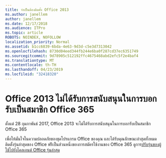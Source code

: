 ```yaml
---
title: จำเป็นต้องติดตั้ง Office 2013
ms.author: janellem
author: janellem
ms.date: 12/17/2018
ms.audience: ITPro
ms.topic: article
ROBOTS: NOINDEX, NOFOLLOW
localization_priority: Normal
ms.assetid: b1cc6839-6bda-4e63-9d3d-c5e3d7313042
ms.openlocfilehash: 8730d04eed344fb244e6ba0f287cd37ec6351749
ms.sourcegitcommit: 9d78905c512192ffc4675468abd2efc5f2e4baf4
ms.translationtype: MT
ms.contentlocale: th-TH
ms.lasthandoff: 04/23/2019
ms.locfileid: "32418320"
---
```

# <a name="office-2013-is-no-longer-supported-in-office-365-subscriptions"></a>Office 2013 ไม่ได้รับการสนับสนุนในการบอกรับเป็นสมาชิก Office 365

ตั้งแต่ 28 กุมภาพันธ์ 2017, Office 2013 จะไม่ได้รับการสนับสนุนในการบอกรับเป็นสมาชิก Office 365
  
เพื่อให้มั่นใจในความปลอดภัยของชุดโปรแกรม Office ของคุณ และได้รับคุณลักษณะล่าสุดทั้งหมด ติดตั้งรุ่นล่าสุดของ Office ฟรีเป็นส่วนหนึ่งของการสมัครใช้งานของ Office 365 ดูการ[ปรับรุ่นของผู้ใช้ไปยังไคลเอนต์ Office รุ่นล่าสุด](https://docs.microsoft.com/office365/admin/setup/upgrade-users-to-latest-office-client)
  

